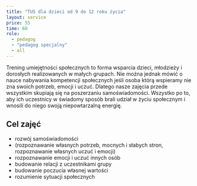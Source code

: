 ```yaml
---
title: "TUS dla dzieci od 9 do 12 roku życia"
layout: service
price: 55
time: 60
role:
  - pedagog
  - "pedagog specjalny"
  - all
---
```


Trening umiejętności społecznych to forma wsparcia dzieci, młodzieży i dorosłych realizowanych w małych grupach. Nie można jednak mówić o nauce nabywania kompetencji społecznych jeśli osoba którą wspieramy nie zna swoich potrzeb, emocji i uczuć. Dlatego nasze zajęcia przede wszystkim skupiają się na poszerzaniu samoświadomości. Wszystko po to, aby ich uczestnicy w świadomy sposób brali udział w życiu społecznym i wnosili do niego swoją niepowtarzalną energię.

## Cel zajęć

- rozwój samoświadomości
- (rozpoznawanie własnych potrzeb, mocnych i słabych stron, rozpoznawanie własnych uczuć i emocji)
- rozpoznawanie emocji i uczuć innych osób
- budowanie relacji z uczestnikami grupy
- budowanie poczucia własnej wartości
- rozumienie sytuacji społecznych

